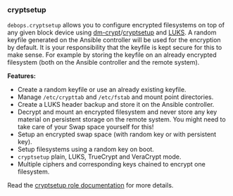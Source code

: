 ### cryptsetup

`debops.cryptsetup` allows you to configure encrypted filesystems on top
of any given block device using
[dm-crypt](https://en.wikipedia.org/wiki/Dm-crypt)/[cryptsetup](https://gitlab.com/cryptsetup/cryptsetup)
and [LUKS](https://en.wikipedia.org/wiki/Linux_Unified_Key_Setup). A
random keyfile generated on the Ansible controller will be used for the
encryption by default. It is your responsibility that the keyfile is
kept secure for this to make sense. For example by storing the keyfile
on an already encrypted filesystem (both on the Ansible controller and
the remote system).

**Features:**

-   Create a random keyfile or use an already existing keyfile.
-   Manage `/etc/crypttab` and `/etc/fstab` and mount point directories.
-   Create a LUKS header backup and store it on the Ansible controller.
-   Decrypt and mount an encrypted filesystem and never store any key
    material on persistent storage on the remote system. You might need
    to take care of your Swap space yourself for this!
-   Setup an encrypted swap space (with random key or with persistent
    key).
-   Setup filesystems using a random key on boot.
-   `cryptsetup` plain, LUKS, TrueCrypt and VeraCrypt mode.
-   Multiple ciphers and corresponding keys chained to encrypt one
    filesystem.

Read the [cryptsetup role documentation](https://docs.debops.org/en/HEAD/ansible/roles/cryptsetup/) for more details.
